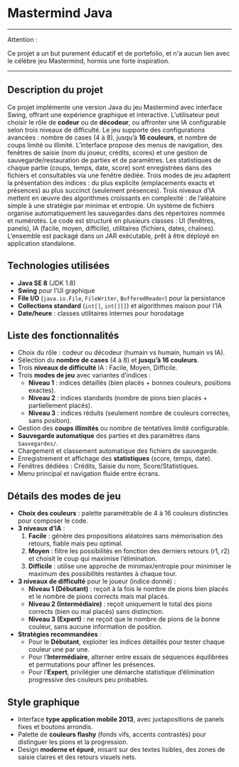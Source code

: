 # Mastermind Java
____

Attention :

Ce projet a un but purement éducatif et de portefolio, et n'a aucun lien avec le célèbre jeu Mastermind, hormis une forte inspiration.
____

## Description du projet

Ce projet implémente une version Java du jeu Mastermind avec interface Swing, offrant une expérience graphique et interactive.
L’utilisateur peut choisir le rôle de **codeur** ou de **décodeur**, ou affronter une IA configurable selon trois niveaux de difficulté.
Le jeu supporte des configurations avancées : nombre de cases (4 à 8), jusqu’à **16 couleurs**, et nombre de coups limité ou illimité.
L’interface propose des menus de navigation, des fenêtres de saisie (nom du joueur, crédits, scores) et une gestion de sauvegarde/restauration de parties et de paramètres.
Les statistiques de chaque partie (coups, temps, date, score) sont enregistrées dans des fichiers et consultables via une fenêtre dédiée.
Trois modes de jeu adaptent la présentation des indices : du plus explicite (emplacements exacts et présences) au plus succinct (seulement présences).
Trois niveaux d’IA mettent en œuvre des algorithmes croissants en complexité : de l’aléatoire simple à une stratégie par minimax et entropie.
Un système de fichiers organise automatiquement les sauvegardes dans des répertoires nommés et numérotés.
Le code est structuré en plusieurs classes : UI (fenêtres, panels), IA (facile, moyen, difficile), utilitaires (fichiers, dates, chaînes).
L’ensemble est packagé dans un JAR exécutable, prêt à être déployé en application standalone.

## Technologies utilisées
- **Java SE 8** (JDK 1.8)
- **Swing** pour l’UI graphique
- **File I/O** (`java.io.File`, `FileWriter`, `BufferedReader`) pour la persistance
- **Collections standard** (`int[]`, `int[][]`) et algorithmes maison pour l’IA
- **Date/heure** : classes utilitaires internes pour horodatage

## Liste des fonctionnalités
- Choix du rôle : codeur ou décodeur (humain vs humain, humain vs IA).
- Sélection du **nombre de cases** (4 à 8) et **jusqu’à 16 couleurs**.
- Trois **niveaux de difficulté** IA : Facile, Moyen, Difficile.
- Trois **modes de jeu** avec variantes d’indices :
  - **Niveau 1** : indices détaillés (bien placés + bonnes couleurs, positions exactes).
  - **Niveau 2** : indices standards (nombre de pions bien placés + partiellement placés).
  - **Niveau 3** : indices réduits (seulement nombre de couleurs correctes, sans position).
- Gestion des **coups illimités** ou nombre de tentatives limité configurable.
- **Sauvegarde automatique** des parties et des paramètres dans `Sauvegardes/`.
- Chargement et classement automatique des fichiers de sauvegarde.
- Enregistrement et affichage des **statistiques** (score, temps, date).
- Fenêtres dédiées : Crédits, Saisie du nom, Score/Statistiques.
- Menu principal et navigation fluide entre écrans.

## Détails des modes de jeu
- **Choix des couleurs** : palette paramétrable de 4 à 16 couleurs distinctes pour composer le code.
- **3 niveaux d’IA** :
  1. **Facile** : génère des propositions aléatoires sans mémorisation des retours, fiable mais peu optimal.
  2. **Moyen** : filtre les possibilités en fonction des derniers retours (r1, r2) et choisit le coup qui maximise l’élimination.
  3. **Difficile** : utilise une approche de minimax/entropie pour minimiser le maximum des possibilités restantes à chaque tour.
- **3 niveaux de difficulté** pour le joueur (indice donné) :
  - **Niveau 1 (Débutant)** : reçoit à la fois le nombre de pions bien placés et le nombre de pions corrects mais mal placés.
  - **Niveau 2 (Intermédiaire)** : reçoit uniquement le total des pions corrects (bien ou mal placés) sans distinction.
  - **Niveau 3 (Expert)** : ne reçoit que le nombre de pions de la bonne couleur, sans aucune information de position.
- **Stratégies recommandées** :
  - Pour le **Débutant**, exploiter les indices détaillés pour tester chaque couleur une par une.
  - Pour l’**Intermédiaire**, alterner entre essais de séquences équilibrées et permutations pour affiner les présences.
  - Pour l’**Expert**, privilégier une démarche statistique d’élimination progressive des couleurs peu probables.

## Style graphique
- Interface **type application mobile 2013**, avec juxtapositions de panels fixes et boutons arrondis.
- Palette de **couleurs flashy** (fonds vifs, accents contrastés) pour distinguer les pions et la progression.
- Design **moderne et épuré**, misant sur des textes lisibles, des zones de saisie claires et des retours visuels nets.
